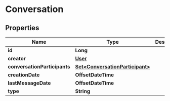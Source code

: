 

# Conversation


## Properties

| Name | Type | Description | Notes |
|------------ | ------------- | ------------- | -------------|
|**id** | **Long** |  |  [optional] |
|**creator** | [**User**](User.md) |  |  [optional] |
|**conversationParticipants** | [**Set&lt;ConversationParticipant&gt;**](ConversationParticipant.md) |  |  [optional] |
|**creationDate** | **OffsetDateTime** |  |  [optional] |
|**lastMessageDate** | **OffsetDateTime** |  |  [optional] |
|**type** | **String** |  |  |



